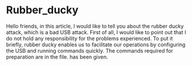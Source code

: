 # Rubber_ducky
Hello friends, in this article, I would like to tell you about the rubber ducky attack, which is a bad USB attack. First of all, I would like to point out that I do not hold any responsibility for the problems experienced. To put it briefly, rubber ducky enables us to facilitate our operations by configuring the USB and running commands quickly. The commands required for preparation are in the file. has been given.
